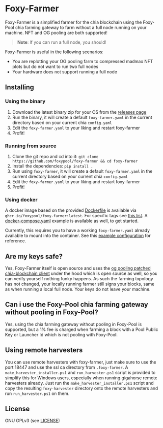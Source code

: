 Foxy-Farmer
======

Foxy-Farmer is a simplified farmer for the chia blockchain using the Foxy-Pool chia farming gateway to farm without a full node running on your machine.
NFT and OG pooling are both supported!

> **Note**:
> If you can run a full node, you should!

Foxy-Farmer is useful in the following scenarios:
- You are replotting your OG pooling farm to compressed madmax NFT plots but do not want to run two full nodes
- Your hardware does not support running a full node

## Installing

### Using the binary

1. Download the latest binary zip for your OS from the [releases page](https://github.com/foxypool/foxy-farmer/releases/latest)
2. Run the binary, it will create a default `foxy-farmer.yaml` in the current directory based on your current chia `config.yaml`
3. Edit the `foxy-farmer.yaml` to your liking and restart foxy-farmer
4. Profit!

### Running from source

1. Clone the git repo and cd into it: `git clone https://github.com/foxypool/foxy-farmer && cd foxy-farmer`
2. Install the dependencies: `pip install .`
3. Run using `foxy-farmer`, it will create a default `foxy-farmer.yaml` in the current directory based on your current chia `config.yaml`
4. Edit the `foxy-farmer.yaml` to your liking and restart foxy-farmer
5. Profit!

### Using docker

A docker image based on the provided [Dockerfile](https://github.com/foxypool/foxy-farmer/blob/main/Dockerfile) is available via `ghcr.io/foxypool/foxy-farmer:latest`.
For specific tags see [this list](https://github.com/foxypool/foxy-farmer/pkgs/container/foxy-farmer).
A [docker-compose.yaml](https://github.com/foxypool/foxy-farmer/blob/main/docker-compose.yaml) example is available as well, to get started.

Currently, this requires you to have a working `foxy-farmer.yaml` already available to mount into the container. See this [example configuration](https://docs.foxypool.io/proof-of-spacetime/foxy-farmer/configuration/#example-configuration) for reference.

## Are my keys safe?

Yes, Foxy-Farmer itself is open source and uses the [og pooling patched chia-blockchain client](https://github.com/foxypool/chia-blockchain) under the hood which is open source as well, so you can verify yourself nothing funky happens. As such the farming topology has not changed, your locally running farmer still signs your blocks, same as when running a local full node. Your keys do not leave your machine.

## Can i use the Foxy-Pool chia farming gateway without pooling in Foxy-Pool?

Yes, using the chia farming gateway without pooling in Foxy-Pool is supported, but a 1% fee is charged when farming a block with a Pool Public Key or Launcher Id which is not pooling with Foxy-Pool.

## Using remote harvesters

You can use remote harvesters with foxy-farmer, just make sure to use the port 18447 and use the ssl ca directory from `.foxy-farmer`.
A `make_harvester_installer.ps1` and `run_harvester.ps1` script is provided to simplify this for Windows users, especially when running gigahorse remote harvesters already. Just run the `make_harvester_installer.ps1` script and copy the resulting `foxy-harvester` directory onto the remote harvesters and run `run_harvester.ps1` on them.

## License

GNU GPLv3 (see [LICENSE](https://github.com/foxypool/foxy-farmer/blob/main/LICENSE))
